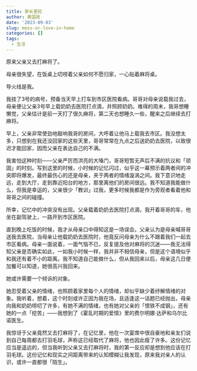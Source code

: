 ```yaml
---
title: 家长里短
author: 黄国政
date: '2023-09-03'
slug: mess-or-love-in-home
categories: []
tags:
  - 生活
---
```


<!--more-->

原来父亲又去打麻将了。

母亲很失望，在饭桌上叨唠着父亲如何不愿归家，一心贴着麻将桌。

导火线是我。

我挂了3号的病号，预备当天早上打车到市区医院看病。哥哥对母亲说载我过去，母亲便让父亲3号早上载奶奶去医院打点滴，并照顾奶奶。难得的周末，我哥想睡懒觉，父亲估计是前一天打了很久麻将，第二天也想睡久一些，醒来之后继续去打麻将。

早上，父亲非常使劲地敲响我哥的房间，大呼着让他马上载我去市区。我没想太多，只想到在我还没回家的这些天里，哥哥常常在九点之后送奶奶去医院，以致很迟才能回家，因而父亲在表达自己的不满。

我害怕这种时刻——父亲严厉而洪亮的大嗓门，哥哥短暂无声后不满的抗议和「顽固」的时刻。写到这里的时候，小时候的记忆闪过，似乎这一幕预示着两者间的冲突即将爆发，最终最伤心的还是母亲，夹于两者的情绪漩涡之间。我下意识地走远，走到大厅，走到靠近阳台的地方，那里离他们的房间很远。我不知道我能做什么，但我是幸运的，父亲很少「教训」过我，更多时候我都是作为旁观者看着他和哥哥之间的碰撞。

所幸，记忆中的冲突没有出现。父亲载着奶奶去医院打点滴，我开着哥哥的车，他坐在副驾驶上，一路开到市区医院。

直到晚上吃饭的时候，我才从母亲口中得知这是一场误会。父亲认为是母亲喊哥哥送我去医院，当母亲让他载奶奶去医院时，他竟反问母亲为什么不跟着我们一起去市区看病。母亲一面说着，一面气恼不已，反复提及他对麻将的沉迷——我无法得知父亲是否确实如此，一如我小时候一样，我并非不相信母亲，但是这个语境似乎和我还有着不小的距离。我不知道自己能做什么，但从我回来以后，母亲这几日便加餐<!--给晚餐加皮皮虾、鸡腿还有大螃蟹-->可以知道，她很高兴我回来。

她或许需要一个倾诉的对象。

她忍受着父亲的情绪，也照顾着家里每个人的情绪，却似乎缺少着纾解情绪的对象。我听着，想着，这个时刻或许正因为我在场，且适逢这一话题已经抛出，母亲向我和奶奶唠叨了许多，有她不满的情绪，也有她对父亲的「恨铁不成钢」，还有她的一点「挖苦」——我想到了《霍乱时期的爱情》里的费尔明娜·达萨和乌尔比诺医生。

我惊讶于父亲竟然又去打麻将了，在记忆里，他在一次宴席中很自豪地和亲友们说到自己每周都去打羽毛球，声称这已经取代了麻将，他也因此瘦了许多。这份记忆应当是遥远的，但当我听到父亲又去打麻将时，我的第一反应却是想到他应该在打羽毛球。这份记忆和现实之间距离带来的认知模糊让我发现，原来我对亲人的认识，或许一直都很「陌生」。